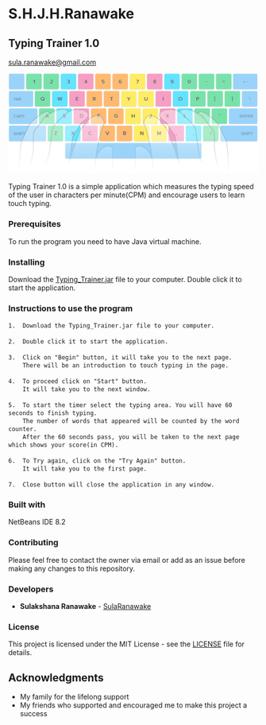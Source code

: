 # S.H.J.H.Ranawake
## Typing Trainer 1.0

sula.ranawake@gmail.com

![keyboard](https://github.com/FOSSCODY-1/S.H.J.H.Ranawake/blob/master/Typing%20Trainer/src/Images/keyboard.png)

Typing Trainer 1.0 is a simple application which measures the typing speed of the user in characters per minute(CPM) and encourage users to learn touch typing. 


### Prerequisites

To run the program you need to have Java virtual machine. 

### Installing

Download the [Typing_Trainer.jar](https://github.com/FOSSCODY-1/S.H.J.H.Ranawake/Typing_Trainer.jar) file to your computer.
Double click it to start the application.

### Instructions to use the program

```Download the 
1.  Download the Typing_Trainer.jar file to your computer.

2.  Double click it to start the application.

3.  Click on "Begin" button, it will take you to the next page.
    There will be an introduction to touch typing in the page.
    
4.  To proceed click on "Start" button.
    It will take you to the next window.
    
5.  To start the timer select the typing area. You will have 60 seconds to finish typing.
    The number of words that appeared will be counted by the word counter.
    After the 60 seconds pass, you will be taken to the next page which shows your score(in CPM).
    
6.  To Try again, click on the "Try Again" button.
    It will take you to the first page.
    
7.  Close button will close the application in any window.
  ```
### Built with

NetBeans IDE 8.2

### Contributing

Please feel free to contact the owner via email or add as an issue before making any changes to this repository.

### Developers

 *    **Sulakshana Ranawake** - [SulaRanawake](https://github.com/SulaRanawake)
 
 ### License
 
This project is licensed under the MIT License - see the [LICENSE](https://github.com/FOSSCODY-1/S.H.J.H.Ranawake/LICENSE) file for details.

## Acknowledgments
* My family for the lifelong support
* My friends who supported and encouraged me to make this project a success
